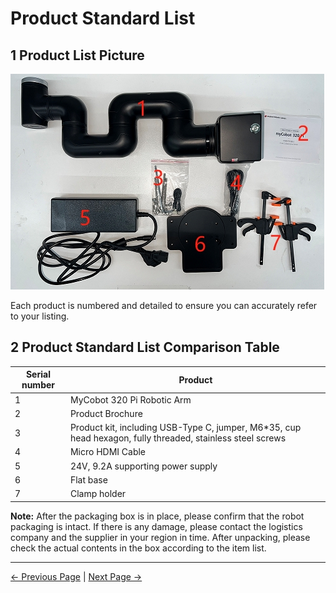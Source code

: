 # Product Standard List

## 1 Product List Picture

![320m5 standard set](../resources/4-FirstInstallAndUse/320PI标准套2.png)

Each product is numbered and detailed to ensure you can accurately refer to your listing.

## 2 Product Standard List Comparison Table

| Serial number | Product |
|------------|-----------------|
| 1 | MyCobot 320 Pi Robotic Arm |
| 2 | Product Brochure |
| 3 | Product kit, including USB-Type C, jumper, M6*35, cup head hexagon, fully threaded, stainless steel screws |
| 4 | Micro HDMI Cable |
| 5 | 24V, 9.2A supporting power supply |
| 6 | Flat base |
| 7 | Clamp holder |

**Note:** After the packaging box is in place, please confirm that the robot packaging is intact. If there is any damage, please contact the logistics company and the supplier in your region in time. After unpacking, please check the actual contents in the box according to the item list.

---

[← Previous Page](4.1_320_PI_firstUse.md) | [Next Page →](4.1.2-产品开箱.md)
